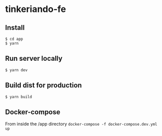 # tinkeriando-fe

## Install
```
$ cd app
$ yarn
```

## Run server locally
`$ yarn dev`

## Build dist for production
`$ yarn build`

## Docker-compose
From inside the /app directory
`docker-compose -f docker-compose.dev.yml up`